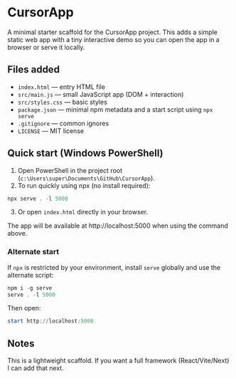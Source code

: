 # CursorApp

A minimal starter scaffold for the CursorApp project. This adds a simple static web app with a tiny interactive demo so you can open the app in a browser or serve it locally.

## Files added

- `index.html` — entry HTML file
- `src/main.js` — small JavaScript app (DOM + interaction)
- `src/styles.css` — basic styles
- `package.json` — minimal npm metadata and a start script using `npx serve`
- `.gitignore` — common ignores
- `LICENSE` — MIT license

## Quick start (Windows PowerShell)

1. Open PowerShell in the project root (`c:\Users\super\Documents\GitHub\CursorApp`).
2. To run quickly using npx (no install required):

```powershell
npx serve . -l 5000
```

3. Or open `index.html` directly in your browser.

The app will be available at http://localhost:5000 when using the command above.

### Alternate start

If `npx` is restricted by your environment, install `serve` globally and use the alternate script:

```powershell
npm i -g serve
serve . -l 5000
```

Then open:

```powershell
start http://localhost:5000
```

## Notes

This is a lightweight scaffold. If you want a full framework (React/Vite/Next) I can add that next.
